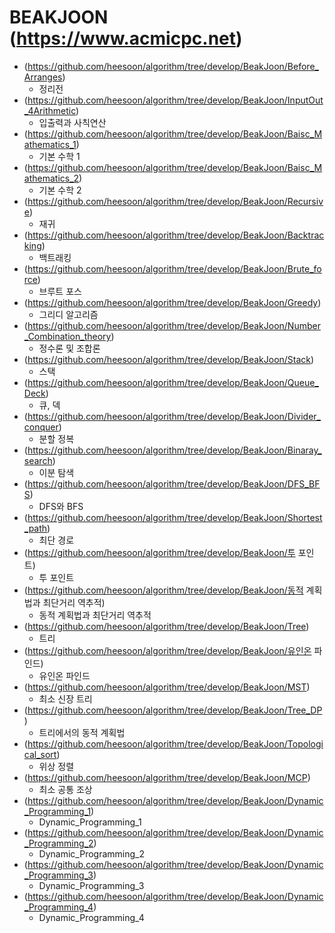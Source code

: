 BEAKJOON (https://www.acmicpc.net)
==========================================================================================
* (https://github.com/heesoon/algorithm/tree/develop/BeakJoon/Before_Arranges)
  * 정리전
* (https://github.com/heesoon/algorithm/tree/develop/BeakJoon/InputOut_4Arithmetic)
  * 입출력과 사칙연산
* (https://github.com/heesoon/algorithm/tree/develop/BeakJoon/Baisc_Mathematics_1)
  * 기본 수학 1
* (https://github.com/heesoon/algorithm/tree/develop/BeakJoon/Baisc_Mathematics_2)
  * 기본 수학 2
* (https://github.com/heesoon/algorithm/tree/develop/BeakJoon/Recursive)
  * 재귀
* (https://github.com/heesoon/algorithm/tree/develop/BeakJoon/Backtracking)
  * 백트래킹
* (https://github.com/heesoon/algorithm/tree/develop/BeakJoon/Brute_force)
  * 브루트 포스
* (https://github.com/heesoon/algorithm/tree/develop/BeakJoon/Greedy)
  * 그리디 알고리즘
* (https://github.com/heesoon/algorithm/tree/develop/BeakJoon/Number_Combination_theory)
  * 정수론 및 조합론
* (https://github.com/heesoon/algorithm/tree/develop/BeakJoon/Stack)
  * 스택
* (https://github.com/heesoon/algorithm/tree/develop/BeakJoon/Queue_Deck)
  * 큐, 덱
* (https://github.com/heesoon/algorithm/tree/develop/BeakJoon/Divider_conquer)
  * 분할 정복
* (https://github.com/heesoon/algorithm/tree/develop/BeakJoon/Binaray_search)
  * 이분 탐색
* (https://github.com/heesoon/algorithm/tree/develop/BeakJoon/DFS_BFS)
  * DFS와 BFS
* (https://github.com/heesoon/algorithm/tree/develop/BeakJoon/Shortest_path)
  * 최단 경로
* (https://github.com/heesoon/algorithm/tree/develop/BeakJoon/투 포인트)
  * 투 포인트
* (https://github.com/heesoon/algorithm/tree/develop/BeakJoon/동적 계획법과 최단거리 역추적)
  * 동적 계획법과 최단거리 역추적
* (https://github.com/heesoon/algorithm/tree/develop/BeakJoon/Tree)
  * 트리
* (https://github.com/heesoon/algorithm/tree/develop/BeakJoon/유인온 파인드)
  * 유인온 파인드
* (https://github.com/heesoon/algorithm/tree/develop/BeakJoon/MST)
  * 최소 신장 트리
* (https://github.com/heesoon/algorithm/tree/develop/BeakJoon/Tree_DP)
  * 트리에서의 동적 계획법
* (https://github.com/heesoon/algorithm/tree/develop/BeakJoon/Topological_sort)
  * 위상 정렬
* (https://github.com/heesoon/algorithm/tree/develop/BeakJoon/MCP)
  * 최소 공통 조상
* (https://github.com/heesoon/algorithm/tree/develop/BeakJoon/Dynamic_Programming_1)
  * Dynamic_Programming_1
* (https://github.com/heesoon/algorithm/tree/develop/BeakJoon/Dynamic_Programming_2)
  * Dynamic_Programming_2
* (https://github.com/heesoon/algorithm/tree/develop/BeakJoon/Dynamic_Programming_3)
  * Dynamic_Programming_3
* (https://github.com/heesoon/algorithm/tree/develop/BeakJoon/Dynamic_Programming_4)
  * Dynamic_Programming_4